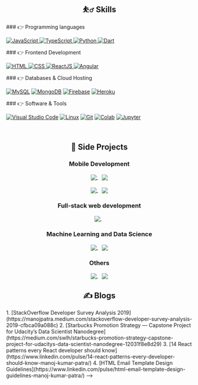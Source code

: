 
<!-- <h1 align="center"> Hi I am Manoj!! 👋 </h1> <div align="center"> 💻 Currently working at <a href="https://www.linkedin.com/company/syfe/mycompany/">Syfe</a> | 🔭 Currently focusing on improving my Docker skills | 💬 Ask me about front-end web development 🌐 | ⚡ Fun fact: Type 63 🔫 is my favorite weapon in 🎮 Call of Duty: Cold War </div> <h2 align="center"> 📫 Reach out to me on </h2> <p align="center"> <a href="https://manojp1991.dev"><img src="https://img.icons8.com/bubbles/50/000000/web.png" alt="Website"/></a> <a href="mailto:patra.manoj0@gmail.com"><img src="https://img.icons8.com/bubbles/50/000000/gmail.png" alt="Gmail"/></a> <a href="https://github.com/MANOJPATRA1991"><img src="https://img.icons8.com/bubbles/50/000000/github.png" alt="GitHub"/></a> <a href="https://www.linkedin.com/in/manojpatra1/"><img src="https://img.icons8.com/bubbles/50/000000/linkedin.png" alt="LinkedIn"/></a> <a href="https://www.youtube.com/channel/UCWR0bOo0T8It8xIcTUz92mw"><img src="https://img.icons8.com/bubbles/50/000000/youtube.png" alt="Youtube"/></a> </p> <h2 align="center"> 💡 Stats </h2> <div align="center"> <img align="center" src="https://github-profile-summary-cards.vercel.app/api/cards/profile-details?username=MANOJPATRA1991&theme=dracula" /> </div> <br /> <div align="center"> <a href="https://github.com/MANOJPATRA1991/github-readme-stats" style="padding-right: 12px;"> <img align="center" src="https://github-readme-stats.vercel.app/api?username=MANOJPATRA1991&count_private=true&show_icons=true&theme=dracula" /> </a> </div> <br /> <!-- <div align="center"> <a href="https://github.com/MANOJPATRA1991/github-readme-stats"> <img align="center" src="https://github-readme-stats.vercel.app/api/top-langs/?username=MANOJPATRA1991&langs_count=8&hide=jupyter%20notebook&layout=compact&card_width=445&theme=dracula" /> </a> </div> <br /> --> <!-- <div align="center"> <a href="https://github.com/MANOJPATRA1991/github-readme-stats"> <img align="center" src="https://github-readme-stats.vercel.app/api/wakatime?layout=compact&theme=dracula" /> </a> </div> --> <h2 align="center"> ⛹️‍♂️ Skills </h2> ### 👉 Programming languages <p align="left"> <a href="https://developer.mozilla.org/en-US/docs/Web/JavaScript" target="_blank"> <img alt="JavaScript" src="https://img.shields.io/badge/JavaScript%20-%23F7DF1E.svg?logo=javascript&logoColor=black"> </a> <a href="typescriptlang.org/" target="_blank"> <img alt="TypeScript" src="https://img.shields.io/badge/TypeScript%20-%232370ED.svg?logo=typescript&logoColor=white"> </a> <a href="https://www.python.org" target="_blank"> <img alt="Python" src="https://img.shields.io/badge/Python%20-%2314354C.svg?logo=python&logoColor=white"> </a> <a href="https://dart.dev/" target="_blank"> <img alt="Dart" src="https://img.shields.io/badge/Dart%20-white.svg?logo=dart&logoColor=blue"> </a> </p> ### 👉 Frontend Development <p align="left"> <a href="https://www.w3.org/html/" target="_blank"> <img alt="HTML" src="https://img.shields.io/badge/HTML5%20-%23E34F26.svg?logo=html5&logoColor=white"> </a> <a href="https://www.w3schools.com/css/" target="_blank"> <img alt="CSS" src="https://img.shields.io/badge/CSS%20-%231572B6.svg?logo=css3&logoColor=white"> </a> <a href="https://reactjs.org/" target="_blank"> <img alt="ReactJS" src="https://img.shields.io/badge/React-61dafb.svg?style=flat&logo=react&logoColor=white"/> </a> <a href="https://angular.io/" target="_blank"> <img alt="Angular" src="https://img.shields.io/badge/Angular-C3002F.svg?style=flat&logo=angular&logoColor=white"/> </a> </p> ### 👉 Databases & Cloud Hosting <p align="left"> <a href="https://www.mysql.com/"><img alt="MySQL" src="https://img.shields.io/badge/MySQL-%2300f.svg?style=flat&llogo=mysql&logoColor=white"></a> <a href="https://www.mongodb.com"><img alt="MongoDB" src ="https://img.shields.io/badge/mongo-13aa52.svg?logo=mongodb&logoColor=white"></a> <a href="https://firebase.google.com/"><img alt="Firebase" src ="https://img.shields.io/badge/Firebase-%23316192.svg?logo=firebase&logoColor=white"></a> <a href="https://www.heroku.com/"><img alt="Heroku" src="https://img.shields.io/badge/Heroku%20-%23430098.svg?logo=heroku&logoColor=white"></a> </p> ### 👉 Software & Tools <p> <a href="#"><img alt="Visual Studio Code" src="https://img.shields.io/badge/Visual%20Studio%20Code-0078d7.svg?logo=visual-studio-code&logoColor=white"></a> <a href="#"><img alt="Linux" src="https://img.shields.io/badge/Linux-FCC624?style=flat&logo=linux&logoColor=black"></a> <a href="#"><img alt="Git" src="https://img.shields.io/badge/Git%20-%23F05033.svg?logo=git&logoColor=white"></a> <a href="#"><img alt="Colab" src="https://img.shields.io/badge/Colab-00b56a.svg?logo=google-colab&logoColor=white"></a> <a href="#"><img alt="Jupyter" src="https://img.shields.io/badge/Jupyter%20-%23F37626.svg?logo=Jupyter&logoColor=white"></a> </p> <br/> <h2 align="center"> 🔨 Side Projects </h2> <h3 align="center"> Mobile Development </h3> <div align="center"> <a href="https://github.com/MANOJPATRA1991/food-delivery-app-react-native"> <img align="center" src="https://github-readme-stats.vercel.app/api/pin/?username=MANOJPATRA1991&repo=food-delivery-app-react-native&theme=dracula" /> </a>&ensp; <a href="https://github.com/MANOJPATRA1991/daily-exercise-app-flutter"> <img align="center" src="https://github-readme-stats.vercel.app/api/pin/?username=MANOJPATRA1991&repo=daily-exercise-app-flutter&theme=dracula" /> </a> </div> &nbsp; <div align="center"> <a href="https://github.com/MANOJPATRA1991/online-shop-app-flutter"> <img align="center" src="https://github-readme-stats.vercel.app/api/pin/?username=MANOJPATRA1991&repo=online-shop-app-flutter&theme=dracula" /> </a>&ensp; <a href="https://github.com/MANOJPATRA1991/movie-info-app-flutter"> <img align="center" src="https://github-readme-stats.vercel.app/api/pin/?username=MANOJPATRA1991&repo=movie-info-app-flutter&theme=dracula" /> </a> </div> <h3 align="center"> Full-stack web development </h3> <div align="center"> <a href="https://github.com/MANOJPATRA1991/graphql-typescript-demo"> <img align="center" src="https://github-readme-stats.vercel.app/api/pin/?username=MANOJPATRA1991&repo=graphql-typescript-demo&theme=dracula" /> </a>&ensp; </div> <h3 align="center"> Machine Learning and Data Science </h3> <div align="center"> <a href="https://github.com/MANOJPATRA1991/Machine-Learning-Engineer-Nanodegree"> <img align="center" src="https://github-readme-stats.vercel.app/api/pin/?username=MANOJPATRA1991&repo=Machine-Learning-Engineer-Nanodegree&theme=dracula" /> </a>&ensp; <a href="https://github.com/MANOJPATRA1991/data-scientist-nanodegree"> <img align="center" src="https://github-readme-stats.vercel.app/api/pin/?username=MANOJPATRA1991&repo=data-scientist-nanodegree&theme=dracula" /> </a> </div> <h3 align="center"> Others </h3> <div align="center"> <a href="https://github.com/MANOJPATRA1991/Cracking-the-coding-interview-solutions-in-Python"> <img align="center" src="https://github-readme-stats.vercel.app/api/pin/?username=MANOJPATRA1991&repo=Cracking-the-coding-interview-solutions-in-Python&theme=dracula" /> </a>&ensp; <a href="https://github.com/MANOJPATRA1991/Data-Structures-and-Algorithms-in-Python"> <img align="center" src="https://github-readme-stats.vercel.app/api/pin/?username=MANOJPATRA1991&repo=Data-Structures-and-Algorithms-in-Python&theme=dracula" /> </a> </div> <h2 align="center"> ✍️ Blogs </h2> 1. [StackOverflow Developer Survey Analysis 2019](https://manojpatra.medium.com/stackoverflow-developer-survey-analysis-2019-cfbca09a088c) 2. [Starbucks Promotion Strategy — Capstone Project for Udacity’s Data Scientist Nanodegree](https://medium.com/swlh/starbucks-promotion-strategy-capstone-project-for-udacitys-data-scientist-nanodegree-12031f8e8d29) 3. [14 React patterns every React developer should know](https://www.linkedin.com/pulse/14-react-patterns-every-developer-should-know-manoj-kumar-patra/) 4. [HTML Email Template Design Guidelines](https://www.linkedin.com/pulse/html-email-template-design-guidelines-manoj-kumar-patra/) -->
